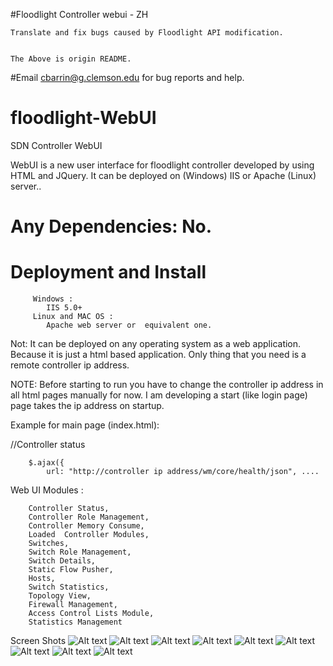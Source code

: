 #Floodlight Controller webui - ZH

    Translate and fix bugs caused by Floodlight API modification.


    The Above is origin README.




#Email cbarrin@g.clemson.edu for bug reports and help.

# floodlight-WebUI
SDN Controller  WebUI

WebUI is a new user interface for floodlight controller developed by using HTML and JQuery. It can be deployed on (Windows) IIS or Apache (Linux) server..

# Any  Dependencies: No.

# Deployment and Install
         Windows :
            IIS 5.0+
         Linux and MAC OS :
            Apache web server or  equivalent one.
    
Not: It can be deployed on any operating system as a web application. Because it is just a html based application. Only thing that you need is a remote controller ip address.
 

NOTE: Before starting to run you have to change the controller ip address in all html pages manually for now. I am developing a start (like login page) page takes the ip address on startup.


Example for main page (index.html):  

 //Controller status
 
        $.ajax({
            url: "http://controller ip address/wm/core/health/json", ....

Web UI Modules : 

        Controller Status,
        Controller Role Management,
        Controller Memory Consume,
        Loaded  Controller Modules,
        Switches,
        Switch Role Management,
        Switch Details,
        Static Flow Pusher,
        Hosts,
        Switch Statistics,
        Topology View,
        Firewall Management,
        Access Control Lists Module,
        Statistics Management

Screen Shots 
![Alt text](/images/0.jpg?raw=true "Optional Title")
![Alt text](/images/1.jpg?raw=true "Optional Title")
![Alt text](/images/2.jpg?raw=true "Optional Title")
![Alt text](/images/3.jpg?raw=true "Optional Title")
![Alt text](/images/4.jpg?raw=true "Optional Title")
![Alt text](/images/5.jpg?raw=true "Optional Title")
![Alt text](/images/6.jpg?raw=true "Optional Title")
![Alt text](/images/7.jpg?raw=true "Optional Title")
![Alt text](/images/8.jpg?raw=true "Optional Title")
